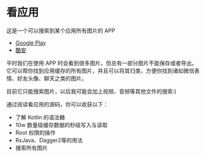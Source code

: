 # 看应用
这是一个可以搜索到某个应用所有图片的 APP 
 - [Google Play](https://play.google.com/store/apps/details?id=com.linroid.viewit)
 - [酷安](http://www.coolapk.com/apk/com.linroid.viewit)

平时我们在使用 APP 时会看到很多图片，但总有一部分图片不能保存或者导出。它可以帮你找到应用缓存的所有图片，并且可以将其归类，方便你找到诸如微信表情、好友头像、聊天之类的图片。

目前它只能搜索图片，以后我可能会加上视频、音频等其他文件的搜索:)

通过阅读看应用的源码，你可以收获以下：
 - 了解 Kotlin 的语法糖
 - 10w 数量级缓存数据的秒级写入与读取
 - Root 权限的操作
 - RxJava、Dagger2等的用法
 - 搜索所有图片

